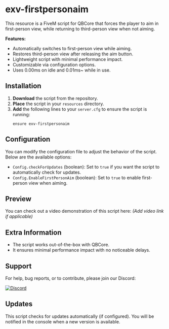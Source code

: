 # exv-firstpersonaim

This resource is a FiveM script for QBCore that forces the player to aim in first-person view, while returning to third-person view when not aiming.

**Features:**
- Automatically switches to first-person view while aiming.
- Restores third-person view after releasing the aim button.
- Lightweight script with minimal performance impact.
- Customizable via configuration options.
- Uses 0.00ms on idle and 0.01ms~ while in use.

## Installation

1. **Download** the script from the repository.
2. **Place** the script in your `resources` directory.
3. **Add** the following lines to your `server.cfg` to ensure the script is running:
    ```
    ensure exv-firstpersonaim
    ```

## Configuration

You can modify the configuration file to adjust the behavior of the script. Below are the available options:

- `Config.checkForUpdates` (boolean): Set to `true` if you want the script to automatically check for updates.
- `Config.EnableFirstPersonAim` (boolean): Set to `true` to enable first-person view when aiming.

## Preview

You can check out a video demonstration of this script here: *(Add video link if applicable)*

## Extra Information

- The script works out-of-the-box with QBCore.
- It ensures minimal performance impact with no noticeable delays.

## Support

For help, bug reports, or to contribute, please join our Discord:

[![Discord](https://discordapp.com/api/guilds/YOUR_DISCORD_ID/widget.png)](https://discord.gg/YOUR_DISCORD_LINK)

## Updates

This script checks for updates automatically (if configured). You will be notified in the console when a new version is available.
